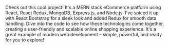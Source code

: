 Check out this cool project! It's a MERN stack eCommerce platform using React, React Redux, MongoDB, Express.js, and Node.js. I've spiced it up with React Bootstrap for a sleek look and added Redux for smooth data handling. Dive into the code to see how these technologies come together, creating a user-friendly and scalable online shopping experience. It's a great example of modern web development – simple, powerful, and ready for you to explore!
